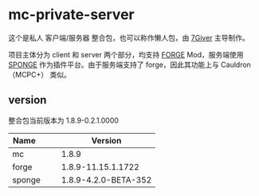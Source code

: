# mc-private-server

这个是私人 客户端/服务器 整合包，也可以称作懒人包，由 [7Giver](https://github.com/7Giver) 主导制作。

项目主体分为 client 和 server 两个部分，均支持 [FORGE](http://files.minecraftforge.net/) Mod，服务端使用 [SPONGE](https://www.spongepowered.org/) 作为插件平台。由于服务端支持了 forge，因此其功能上与 Cauldron（MCPC+） 类似。

## version

整合包当前版本为 1.8.9-0.2.1.0000

Name            | Version
--------------- | ---------------
mc              | 1.8.9
forge           | 1.8.9-11.15.1.1722
sponge          | 1.8.9-4.2.0-BETA-352
